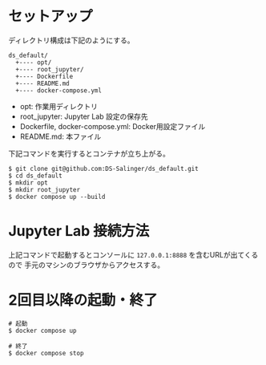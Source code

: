 # セットアップ

ディレクトリ構成は下記のようにする。

```
ds_default/
  +---- opt/
  +---- root_jupyter/
  +---- Dockerfile
  +---- README.md
  +---- docker-compose.yml
```

* opt: 作業用ディレクトリ
* root_jupyter: Jupyter Lab 設定の保存先
* Dockerfile, docker-compose.yml: Docker用設定ファイル
* README.md: 本ファイル

下記コマンドを実行するとコンテナが立ち上がる。

```
$ git clone git@github.com:DS-Salinger/ds_default.git
$ cd ds_default
$ mkdir opt
$ mkdir root_jupyter
$ docker compose up --build
```

# Jupyter Lab 接続方法

上記コマンドで起動するとコンソールに `127.0.0.1:8888` を含むURLが出てくるので
手元のマシンのブラウザからアクセスする。

# 2回目以降の起動・終了

```
# 起動
$ docker compose up

# 終了
$ docker compose stop
```
